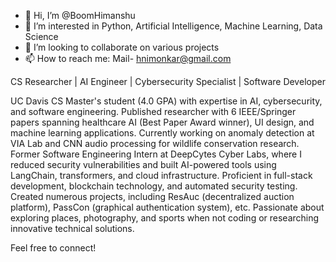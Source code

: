 - 👋 Hi, I’m @BoomHimanshu
- 👀 I’m interested in Python, Artificial Intelligence, Machine Learning, Data Science
- 💞️ I’m looking to collaborate on various projects
- 📫 How to reach me: Mail- hnimonkar@gmail.com

CS Researcher | AI Engineer | Cybersecurity Specialist | Software Developer

UC Davis CS Master's student (4.0 GPA) with expertise in AI, cybersecurity, and software engineering. Published researcher with 6 IEEE/Springer papers spanning healthcare AI (Best Paper Award winner), UI design, and machine learning applications. Currently working on anomaly detection at VIA Lab and CNN audio processing for wildlife conservation research. Former Software Engineering Intern at DeepCytes Cyber Labs, where I reduced security vulnerabilities and built AI-powered tools using LangChain, transformers, and cloud infrastructure. Proficient in full-stack development, blockchain technology, and automated security testing. Created numerous projects, including ResAuc (decentralized auction platform), PassCon (graphical authentication system), etc. Passionate about exploring places, photography, and sports when not coding or researching innovative technical solutions.

Feel free to connect!

